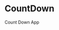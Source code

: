 # CountDown
 Count Down App
     
          
                                                    
                                                             
                                             
                             
                    
           
     
      
 
